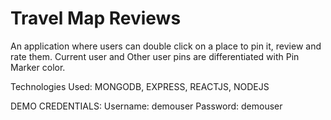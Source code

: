 # Travel Map Reviews

An application where users can double click on a place to pin it, review and rate them. Current user and Other user pins are differentiated with Pin Marker color.

Technologies Used: MONGODB, EXPRESS, REACTJS, NODEJS

DEMO CREDENTIALS:
Username: demouser
Password: demouser
